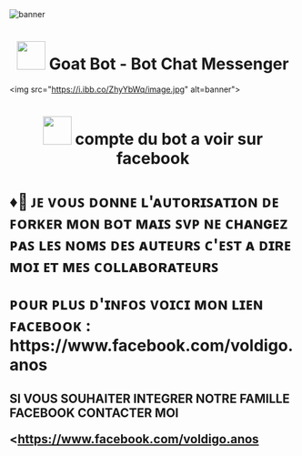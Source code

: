<img src="http://goatbiin.onrender.com/7t267fVqA.jpg" alt="banner">
<h1 align="center"><img src="http://goatbiin.onrender.com/jkzsi8m7n.jpg" width="50px"> Goat Bot - Bot Chat Messenger</h1>

<img src="https://i.ibb.co/ZhyYbWq/image.jpg" alt=banner">
<h1 align="center"><img
src="https://www.facebook.com/profile.php?id=61564917033281" width="50px"> compte du bot
a voir sur facebook </h1> 

<p align="center">
<h1 𝑰𝑻𝑨𝑪𝑯𝑰🍀>
<p>♦️👀 ᴊᴇ ᴠᴏᴜꜱ ᴅᴏɴɴᴇ ʟ'ᴀᴜᴛᴏʀɪꜱᴀᴛɪᴏɴ ᴅᴇ ꜰᴏʀᴋᴇʀ ᴍᴏɴ ʙᴏᴛ ᴍᴀɪꜱ ꜱᴠᴩ ɴᴇ ᴄʜᴀɴɢᴇᴢ ᴩᴀꜱ ʟᴇꜱ ɴᴏᴍꜱ ᴅᴇꜱ ᴀᴜᴛᴇᴜʀꜱ ᴄ'ᴇꜱᴛ ᴀ ᴅɪʀᴇ ᴍᴏɪ ᴇᴛ ᴍᴇꜱ ᴄᴏʟʟᴀʙᴏʀᴀᴛᴇᴜʀꜱ </p>

<P> ᴩᴏᴜʀ ᴩʟᴜꜱ ᴅ'ɪɴꜰᴏꜱ ᴠᴏɪᴄɪ ᴍᴏɴ ʟɪᴇɴ ꜰᴀᴄᴇʙᴏᴏᴋ : https://www.facebook.com/voldigo.anos </p>

<h2 ☄️FACEBOOK ITA
<P> SI VOUS SOUHAITER INTEGRER NOTRE FAMILLE FACEBOOK CONTACTER MOI </P>
  
<https://www.facebook.com/voldigo.anos 
